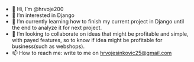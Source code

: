- 👋 Hi, I’m @hrvoje200
- 👀 I’m interested in Django
- 🌱 I’m currently learning how to finish my current project in Django until the end to analyze it for next project.
- 💞️ I’m looking to collaborate on ideas that might be profitable and simple, with payed features, so to know if idea might be profitable for business(such as webshops).
- 📫 How to reach me: write to me on hrvojesinkovic25@gmail.com

<!---
hrvoje200/hrvoje200 is a ✨ special ✨ repository because its `README.md` (this file) appears on your GitHub profile.
You can click the Preview link to take a look at your changes.
--->
